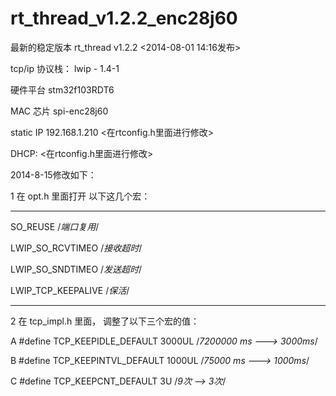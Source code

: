 rt_thread_v1.2.2_enc28j60
=========================
最新的稳定版本  rt_thread v1.2.2 <2014-08-01 14:16发布>


tcp/ip 协议栈： lwip - 1.4-1

硬件平台   stm32f103RDT6


MAC 芯片   spi-enc28j60

static IP  192.168.1.210   <在rtconfig.h里面进行修改>


DHCP: <在rtconfig.h里面进行修改>


2014-8-15修改如下：

1  在 opt.h 里面打开  以下这几个宏：

----------------

SO_REUSE   /*端口复用*/


LWIP_SO_RCVTIMEO  /*接收超时*/


LWIP_SO_SNDTIMEO  /*发送超时*/


LWIP_TCP_KEEPALIVE  /*保活*/


-----------------

2 在 tcp_impl.h 里面， 调整了以下三个宏的值：

A  	#define  TCP_KEEPIDLE_DEFAULT     3000UL  /*7200000 ms ---> 3000ms*/

B  	#define  TCP_KEEPINTVL_DEFAULT    1000UL	/*75000  ms ---> 1000ms*/

C   #define  TCP_KEEPCNT_DEFAULT      3U      /*9次 --> 3次*/
